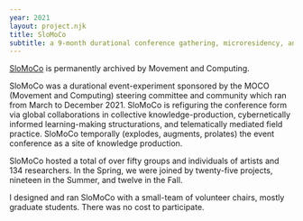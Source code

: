 ```yaml
---
year: 2021
layout: project.njk
title: SloMoCo
subtitle: a 9-month durational conference gathering, microresidency, and publication
---
```


[SloMoCo](https://slo.movementcomputing.org/index.html) is permanently archived by Movement and Computing.

SloMoCo was a durational event-experiment sponsored by the MOCO (Movement and Computing) steering committee and community which ran from March to December 2021. SloMoCo is refiguring the conference form via global collaborations in collective knowledge-production, cybernetically informed learning-making structurations, and telematically mediated field practice. SloMoCo temporally (explodes, augments, prolates) the event conference as a site of knowledge production.

SloMoCo hosted a total of over fifty groups and individuals of artists and 134 researchers. In the Spring, we were joined by twenty-five projects, nineteen in the Summer, and twelve in the Fall.

I designed and ran SloMoCo with a small-team of volunteer chairs, mostly graduate students. There was no cost to participate.
